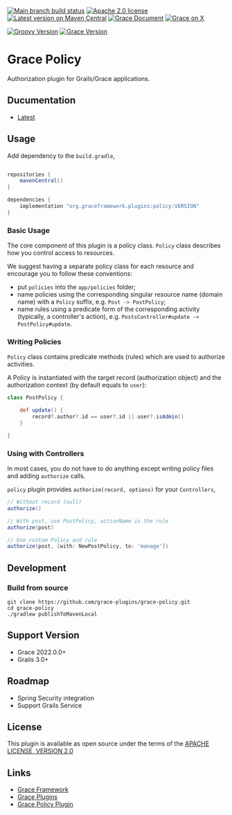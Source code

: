 [![Main branch build status](https://github.com/grace-plugins/grace-policy/workflows/Grace%20CI/badge.svg?style=flat)](https://github.com/grace-plugins/grace-policy/actions?query=workflow%3A%Grace+CI%22)
[![Apache 2.0 license](https://img.shields.io/badge/License-APACHE%202.0-green.svg?logo=APACHE&style=flat)](https://opensource.org/licenses/Apache-2.0)
[![Latest version on Maven Central](https://img.shields.io/maven-central/v/org.graceframework.plugins/policy.svg?label=Maven%20Central&logo=apache-maven&style=flat)](https://search.maven.org/search?q=g:org.graceframework.plugins)
[![Grace Document](https://img.shields.io/badge/Grace_Document-latest-blue?style=flat&logo=asciidoctor&logoColor=E40046&labelColor=ffffff&color=f49b06)](https://plugins.graceframework.org/grace-policy/latest/)
[![Grace on X](https://img.shields.io/twitter/follow/graceframework?style=social)](https://x.com/graceframework)

[![Groovy Version](https://img.shields.io/badge/Groovy-3.0.22-blue?style=flat&color=4298b8)](https://groovy-lang.org/releasenotes/groovy-3.0.html)
[![Grace Version](https://img.shields.io/badge/Grace-2022.2.8-blue?style=flat&color=f49b06)](https://github.com/graceframework/grace-framework/releases/tag/v2022.2.8)

# Grace Policy

Authorization plugin for Grails/Grace applications.

## Ducumentation

* [Latest](https://plugins.graceframework.org/grace-policy/latest/)

## Usage

Add dependency to the `build.gradle`,

```gradle

repositories {
    mavenCentral()
}

dependencies {
    implementation "org.graceframework.plugins:policy:VERSION"
}
```

### Basic Usage

The core component of this plugin is a policy class. `Policy` class describes how you control access to resources.

We suggest having a separate policy class for each resource and encourage you to follow these conventions:

* put `policies` into the `app/policies` folder;
* name policies using the corresponding singular resource name (domain name) with a `Policy` suffix, e.g. `Post -> PostPolicy`;
* name rules using a predicate form of the corresponding activity (typically, a controller's action), e.g. `PostsController#update -> PostPolicy#update`.

### Writing Policies

`Policy` class contains predicate methods (rules) which are used to authorize activities.

A Policy is instantiated with the target record (authorization object) and the authorization context (by default equals to `user`):

```groovy
class PostPolicy {

    def update() {
        record?.author?.id == user?.id || user?.isAdmin()
    }

}
```

### Using with Controllers

In most cases, you do not have to do anything except writing policy files and adding `authorize` calls.

`policy` plugin provides `authorize(record, options)` for your `Controllers`,

```groovy
// Without record (null)
authorize() 

// With post, use PostPolicy, actionName is the rule
authorize(post)

// Use custom Policy and rule
authorize(post, [with: NewPostPolicy, to: 'manage'])
```

## Development

### Build from source

```
git clone https://github.com/grace-plugins/grace-policy.git
cd grace-policy
./gradlew publishToMavenLocal
```

## Support Version

* Grace 2022.0.0+
* Grails 3.0+

## Roadmap

* Spring Security integration
* Support Grails Service

## License

This plugin is available as open source under the terms of the [APACHE LICENSE, VERSION 2.0](http://apache.org/Licenses/LICENSE-2.0)

## Links

- [Grace Framework](https://github.com/graceframework/grace-framework)
- [Grace Plugins](https://github.com/grace-plugins)
- [Grace Policy Plugin](https://github.com/grace-plugins/grace-policy)
